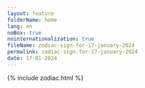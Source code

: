 ```yaml
---
layout: feature
folderName: home
lang: en
noBox: true
nointernationalization: true
fileName: zodiac-sign-for-17-january-2024
permalink: zodiac-sign-for-17-january-2024
date: 17-01-2024
---
```

{% include zodiac.html %}

